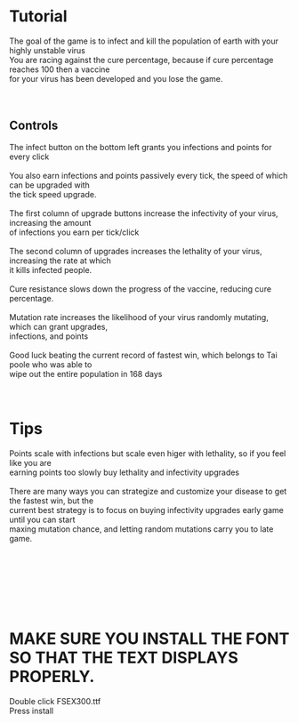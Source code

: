 # Tutorial
The goal of the game is to infect and kill the population of earth with your highly unstable virus <br /> 
You are racing against the cure percentage, because if cure percentage reaches 100 then a vaccine <br /> 
for your virus has been developed and you lose the game. <br /> 
<br /> 
<br /> 
## Controls
The infect button on the bottom left grants you infections and points for every click <br /> 
<br /> 
You also earn infections and points passively every tick, the speed of which can be upgraded with <br /> 
the tick speed upgrade. <br /> 
<br /> 
The first column of upgrade buttons increase the infectivity of your virus, increasing the amount <br /> 
of infections you earn per tick/click <br /> 
<br /> 
The second column of upgrades increases the lethality of your virus, increasing the rate at which <br /> 
it kills infected people. <br /> 
<br /> 
Cure resistance slows down the progress of the vaccine, reducing cure percentage. <br /> 
<br /> 
Mutation rate increases the likelihood of your virus randomly mutating, which can grant upgrades, <br /> 
infections, and points <br /> 
<br /> 
Good luck beating the current record of fastest win, which belongs to Tai poole who was able to <br /> 
wipe out the entire population in 168 days <br /> 
<br /> 
<br /> 
# Tips
Points scale with infections but scale even higer with lethality, so if you feel like you are <br /> 
earning points too slowly buy lethality and infectivity upgrades <br /> 
<br /> 
There are many ways you can strategize and customize your disease to get the fastest win, but the <br /> 
current best strategy is to focus on buying infectivity upgrades early game until you can start <br /> 
maxing mutation chance, and letting random mutations carry you to late game.


<br /> 
<br /> 
<br /> 
<br /> 
<br /> 
<br /> 

# MAKE SURE YOU INSTALL THE FONT SO THAT THE TEXT DISPLAYS PROPERLY. 
Double click FSEX300.ttf <br /> 
Press install
